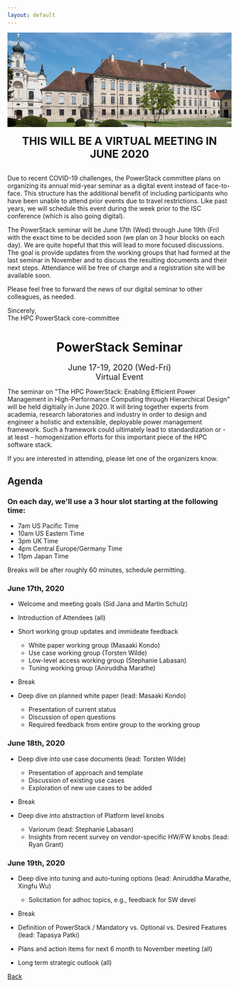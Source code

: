 ```yaml
---
layout: default
---
```


![](images/venue.jpg)

<p align="center"><font size="+2"><b>THIS WILL BE A VIRTUAL MEETING IN JUNE 2020</b></font></p><br/>
Due to recent COVID-19 challenges, the PowerStack committee plans on organizing
its annual mid-year seminar as a digital event instead of face-to-face. This
structure has the additional benefit of including participants who have been
unable to attend prior events due to travel restrictions. Like past years, we
will schedule this event during the week prior to the ISC conference (which is
also going digital).

The PowerStack seminar will be June 17th (Wed) through
June 19th (Fri) with the exact time to be decided soon (we plan on 3 hour blocks on each day). 
We are quite hopeful that this will lead to more focused discussions.  The goal is provide updates from the working groups that had formed at the last seminar in November and to discuss the resulting documents and their next steps. Attendance will be free of charge and a registration site will be available soon. 

Please feel free to forward the news of our digital seminar to other
colleagues, as needed.

Sincerely,<br/>
The HPC PowerStack core-committee

<h1 align="center">PowerStack Seminar</h1>

<p align="center"><font size="+1">June 17-19, 2020 (Wed-Fri)<br/>Virtual Event</font></p>

The seminar on "The HPC PowerStack: Enabling Efficient Power Management in
High-Performance Computing through Hierarchical Design" will be held digitially
in June 2020. It will bring together experts from academia, research
laboratories and industry in order to design and engineer a holistic and
extensible, deployable power management framework.  Such a framework could
ultimately lead to standardization or - at least - homogenization efforts for
this important piece of the HPC software stack.

If you are interested in attending, please let one of the organizers know.


## Agenda

### On each day, we'll use a 3 hour slot starting at the following time:
- 7am US Pacific Time
- 10am US Eastern Time
- 3pm UK  Time
- 4pm Central Europe/Germany Time
- 11pm Japan Time

Breaks will be after roughly 60 minutes, schedule permitting.

### June 17th, 2020 
 
 - Welcome and meeting goals (Sid Jana and Martin Schulz)
 - Introduction of Attendees (all)
 - Short working group updates and immideate feedback
    - White paper working group (Masaaki Kondo)
    - Use case working group (Torsten Wilde)
    - Low-level access working group (Stephanie Labasan)
    - Tuning working group (Aniruddha Marathe)

- Break
 
- Deep dive on planned white paper (lead: Masaaki Kondo)
    - Presentation of current status
    - Discussion of open questions
    - Required feedback from entire group to the working group


            
### June 18th, 2020 
 
 - Deep dive into use case documents (lead: Torsten Wilde)
    - Presentation of approach and template
    - Discussion of existing use cases
    - Exploration of new use cases to be added
    
- Break

- Deep dive into abstraction of Platform level knobs
    - Variorum (lead: Stephanie Labasan)
    - Insights from recent survey on vendor-specific HW/FW knobs (lead: Ryan Grant)

 
  
### June 19th, 2020 
 
 - Deep dive into tuning and auto-tuning options (lead: Aniruddha Marathe, Xingfu Wu)
    - Solicitation for adhoc topics,  e.g., feedback for SW devel
 
 - Break
 
- Definition of PowerStack / Mandatory vs. Optional vs. Desired Features (lead: Tapasya Patki)
- Plans and action items for next 6 month to November meeting (all)
- Long term strategic outlook (all)

[Back](./)
